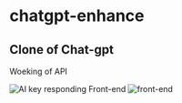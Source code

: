 # chatgpt-enhance
## Clone of Chat-gpt 

Woeking of API


![AI key responding](https://user-images.githubusercontent.com/63997962/225436516-33c55924-60b2-4d02-b760-0801a7d82bbf.jpg)
Front-end
![front-end](https://user-images.githubusercontent.com/63997962/225436566-212e3fe1-2d23-47b3-bdbb-ff45d3a6b521.jpg)
